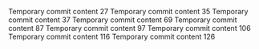 Temporary commit content 27
Temporary commit content 35
Temporary commit content 37
Temporary commit content 69
Temporary commit content 87
Temporary commit content 97
Temporary commit content 106
Temporary commit content 116
Temporary commit content 126
